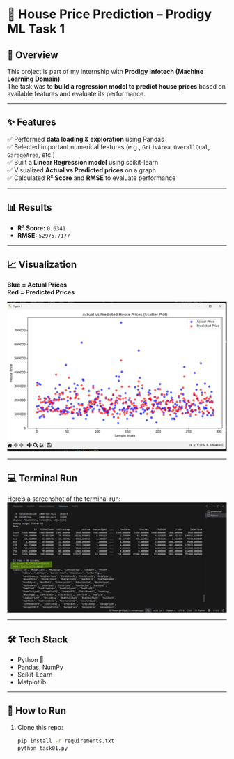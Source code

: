 # 🏡 House Price Prediction – Prodigy ML Task 1

## 📌 Overview
This project is part of my internship with **Prodigy Infotech (Machine Learning Domain)**.  
The task was to **build a regression model to predict house prices** based on available features and evaluate its performance.

---

## ✨ Features
✅ Performed **data loading & exploration** using Pandas  
✅ Selected important numerical features (e.g., `GrLivArea`, `OverallQual`, `GarageArea`, etc.)  
✅ Built a **Linear Regression model** using scikit-learn  
✅ Visualized **Actual vs Predicted prices** on a graph  
✅ Calculated **R² Score** and **RMSE** to evaluate performance

---

## 📊 Results
- **R² Score:** `0.6341` 
- **RMSE:** `52975.7177` 

---

## 📈 Visualization
**Blue = Actual Prices**  
**Red = Predicted Prices**

![Graph](screenshots/actual_vs_predicted.png)

---

## 💻 Terminal Run
Here’s a screenshot of the terminal run:  
![Terminal](screenshots/terminal.png)

---

## 🛠️ Tech Stack
- Python 🐍
- Pandas, NumPy
- Scikit-Learn
- Matplotlib

---

## 🚀 How to Run
1. Clone this repo:
   ```bash
   pip install -r requirements.txt
   python task01.py

